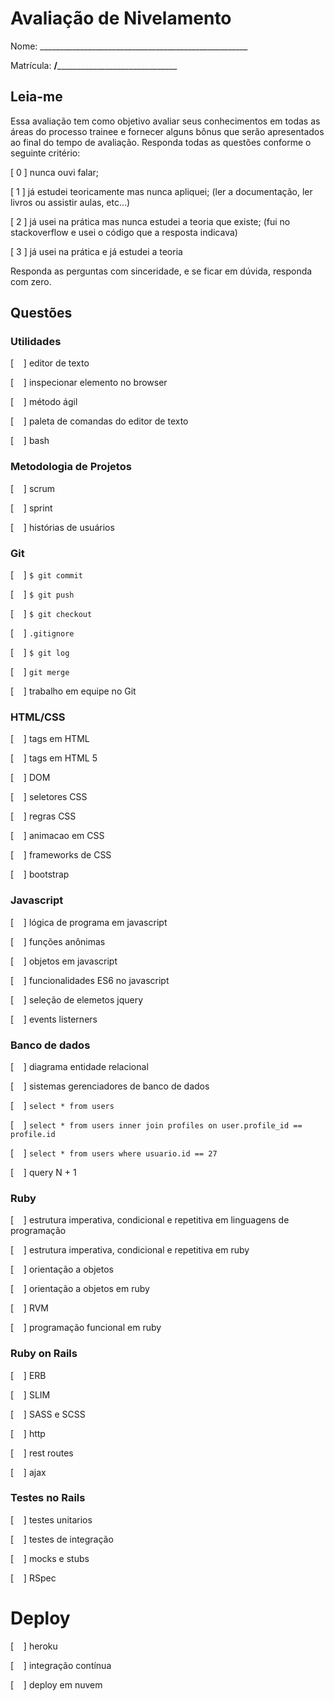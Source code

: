 # Avaliação de Nivelamento

Nome: ____________________________________________________

Matrícula: ________/______________________________________

## Leia-me

Essa avaliação tem como objetivo avaliar seus conhecimentos em todas as áreas
do processo trainee e fornecer alguns bônus que serão apresentados ao final do
tempo de avaliação. Responda todas as questões conforme o seguinte critério:

[ 0 ] nunca ouvi falar;

[ 1 ] já estudei teoricamente mas nunca apliquei; (ler a documentação, ler
livros ou assistir aulas, etc...)

[ 2 ] já usei na prática mas nunca estudei a teoria que existe; (fui no
stackoverflow e usei o código que a resposta indicava)

[ 3 ] já usei na prática e já estudei a teoria

Responda as perguntas com sinceridade, e se ficar em dúvida, responda com zero.

## Questões

### Utilidades

[&nbsp;&nbsp;&nbsp;&nbsp;] editor de texto

[&nbsp;&nbsp;&nbsp;&nbsp;] inspecionar elemento no browser

[&nbsp;&nbsp;&nbsp;&nbsp;] método ágil

[&nbsp;&nbsp;&nbsp;&nbsp;] paleta de comandas do editor de texto

[&nbsp;&nbsp;&nbsp;&nbsp;] bash

### Metodologia de Projetos

[&nbsp;&nbsp;&nbsp;&nbsp;] scrum

[&nbsp;&nbsp;&nbsp;&nbsp;] sprint

[&nbsp;&nbsp;&nbsp;&nbsp;] histórias de usuários

### Git

[&nbsp;&nbsp;&nbsp;&nbsp;] `$ git commit`

[&nbsp;&nbsp;&nbsp;&nbsp;] `$ git push`

[&nbsp;&nbsp;&nbsp;&nbsp;] `$ git checkout`

[&nbsp;&nbsp;&nbsp;&nbsp;] `.gitignore`

[&nbsp;&nbsp;&nbsp;&nbsp;] `$ git log`

[&nbsp;&nbsp;&nbsp;&nbsp;] `git merge`

[&nbsp;&nbsp;&nbsp;&nbsp;] trabalho em equipe no Git

### HTML/CSS

[&nbsp;&nbsp;&nbsp;&nbsp;] tags em HTML

[&nbsp;&nbsp;&nbsp;&nbsp;] tags em HTML 5

[&nbsp;&nbsp;&nbsp;&nbsp;] DOM

[&nbsp;&nbsp;&nbsp;&nbsp;] seletores CSS

[&nbsp;&nbsp;&nbsp;&nbsp;] regras CSS

[&nbsp;&nbsp;&nbsp;&nbsp;] animacao em CSS

[&nbsp;&nbsp;&nbsp;&nbsp;] frameworks de CSS

[&nbsp;&nbsp;&nbsp;&nbsp;] bootstrap

### Javascript

[&nbsp;&nbsp;&nbsp;&nbsp;] lógica de programa em javascript

[&nbsp;&nbsp;&nbsp;&nbsp;] funções anônimas

[&nbsp;&nbsp;&nbsp;&nbsp;] objetos em javascript

[&nbsp;&nbsp;&nbsp;&nbsp;] funcionalidades ES6 no javascript

[&nbsp;&nbsp;&nbsp;&nbsp;] seleção de elemetos jquery

[&nbsp;&nbsp;&nbsp;&nbsp;] events listerners

### Banco de dados

[&nbsp;&nbsp;&nbsp;&nbsp;] diagrama entidade relacional

[&nbsp;&nbsp;&nbsp;&nbsp;] sistemas gerenciadores de banco de dados

[&nbsp;&nbsp;&nbsp;&nbsp;] `select * from users`

[&nbsp;&nbsp;&nbsp;&nbsp;] `select * from users inner join profiles on
user.profile_id == profile.id`

[&nbsp;&nbsp;&nbsp;&nbsp;] `select * from users where usuario.id == 27`

[&nbsp;&nbsp;&nbsp;&nbsp;] query N + 1

### Ruby

[&nbsp;&nbsp;&nbsp;&nbsp;] estrutura imperativa, condicional e repetitiva em
linguagens de programação

[&nbsp;&nbsp;&nbsp;&nbsp;] estrutura imperativa, condicional e repetitiva em
ruby

[&nbsp;&nbsp;&nbsp;&nbsp;] orientação a objetos

[&nbsp;&nbsp;&nbsp;&nbsp;] orientação a objetos em ruby

[&nbsp;&nbsp;&nbsp;&nbsp;] RVM

[&nbsp;&nbsp;&nbsp;&nbsp;] programação funcional em ruby

### Ruby on Rails

[&nbsp;&nbsp;&nbsp;&nbsp;] ERB

[&nbsp;&nbsp;&nbsp;&nbsp;] SLIM

[&nbsp;&nbsp;&nbsp;&nbsp;] SASS e SCSS

[&nbsp;&nbsp;&nbsp;&nbsp;] http

[&nbsp;&nbsp;&nbsp;&nbsp;] rest routes

[&nbsp;&nbsp;&nbsp;&nbsp;] ajax

### Testes no Rails

[&nbsp;&nbsp;&nbsp;&nbsp;] testes unitarios

[&nbsp;&nbsp;&nbsp;&nbsp;] testes de integração

[&nbsp;&nbsp;&nbsp;&nbsp;] mocks e stubs

[&nbsp;&nbsp;&nbsp;&nbsp;] RSpec


# Deploy

[&nbsp;&nbsp;&nbsp;&nbsp;] heroku

[&nbsp;&nbsp;&nbsp;&nbsp;] integração contínua

[&nbsp;&nbsp;&nbsp;&nbsp;] deploy em nuvem
